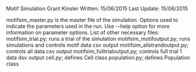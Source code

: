 Motif Simulation
Grant Kinsler
Written: 15/06/2015
Last Update: 15/06/2015

motifsim_master.py is the master file of the simulation. Options used to indicate the parameters used in the run.
Use --help option for more information on parameter options.
List of other necessary files:
motifsim_trial.py; runs a trial of the simulation
motifsim_motifoutput.py; runs simulations and controls motif data csv output
motifsim_allstrandoutput.py; controls all data csv output
motifsim_fulltrialoutput.py; controls full trial 1 data dsv output
cell.py; defines Cell class
population.py; defines Population class